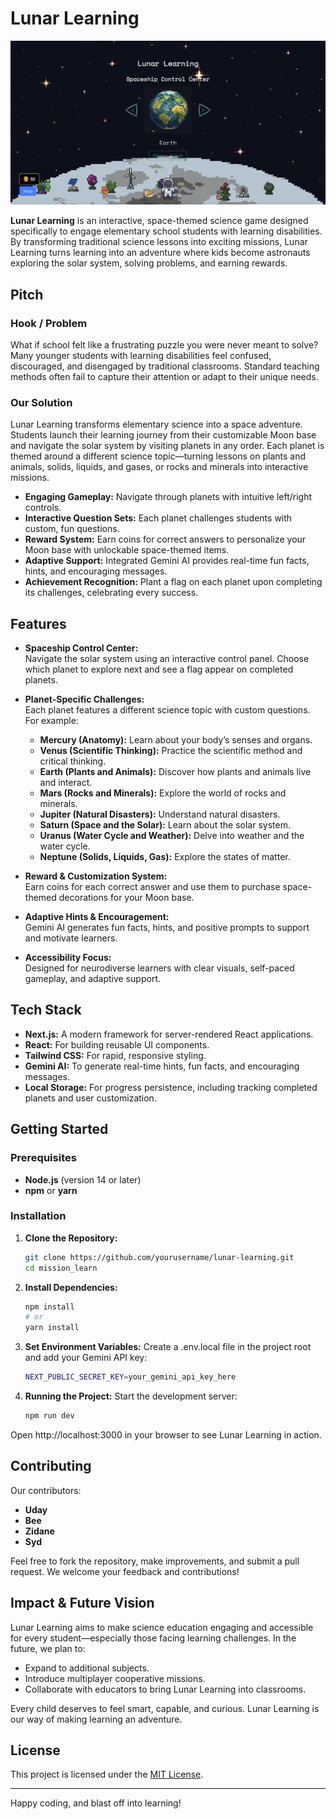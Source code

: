 # Lunar Learning

![alt text](image.png)

**Lunar Learning** is an interactive, space-themed science game designed specifically to engage elementary school students with learning disabilities. By transforming traditional science lessons into exciting missions, Lunar Learning turns learning into an adventure where kids become astronauts exploring the solar system, solving problems, and earning rewards.

## Pitch

### Hook / Problem

What if school felt like a frustrating puzzle you were never meant to solve? Many younger students with learning disabilities feel confused, discouraged, and disengaged by traditional classrooms. Standard teaching methods often fail to capture their attention or adapt to their unique needs.

### Our Solution

Lunar Learning transforms elementary science into a space adventure. Students launch their learning journey from their customizable Moon base and navigate the solar system by visiting planets in any order. Each planet is themed around a different science topic—turning lessons on plants and animals, solids, liquids, and gases, or rocks and minerals into interactive missions.

- **Engaging Gameplay:** Navigate through planets with intuitive left/right controls.
- **Interactive Question Sets:** Each planet challenges students with custom, fun questions.
- **Reward System:** Earn coins for correct answers to personalize your Moon base with unlockable space-themed items.
- **Adaptive Support:** Integrated Gemini AI provides real-time fun facts, hints, and encouraging messages.
- **Achievement Recognition:** Plant a flag on each planet upon completing its challenges, celebrating every success.

## Features

- **Spaceship Control Center:**  
  Navigate the solar system using an interactive control panel. Choose which planet to explore next and see a flag appear on completed planets.

- **Planet-Specific Challenges:**  
  Each planet features a different science topic with custom questions. For example:

  - **Mercury (Anatomy):** Learn about your body’s senses and organs.
  - **Venus (Scientific Thinking):** Practice the scientific method and critical thinking.
  - **Earth (Plants and Animals):** Discover how plants and animals live and interact.
  - **Mars (Rocks and Minerals):** Explore the world of rocks and minerals.
  - **Jupiter (Natural Disasters):** Understand natural disasters.
  - **Saturn (Space and the Solar):** Learn about the solar system.
  - **Uranus (Water Cycle and Weather):** Delve into weather and the water cycle.
  - **Neptune (Solids, Liquids, Gas):** Explore the states of matter.

- **Reward & Customization System:**  
  Earn coins for each correct answer and use them to purchase space-themed decorations for your Moon base.

- **Adaptive Hints & Encouragement:**  
  Gemini AI generates fun facts, hints, and positive prompts to support and motivate learners.

- **Accessibility Focus:**  
  Designed for neurodiverse learners with clear visuals, self-paced gameplay, and adaptive support.

## Tech Stack

- **Next.js:** A modern framework for server-rendered React applications.
- **React:** For building reusable UI components.
- **Tailwind CSS:** For rapid, responsive styling.
- **Gemini AI:** To generate real-time hints, fun facts, and encouraging messages.
- **Local Storage:** For progress persistence, including tracking completed planets and user customization.

## Getting Started

### Prerequisites

- **Node.js** (version 14 or later)
- **npm** or **yarn**

### Installation

1. **Clone the Repository:**

   ```bash
   git clone https://github.com/yourusername/lunar-learning.git
   cd mission_learn

   ```

2. **Install Dependencies:**

   ```bash
   npm install
   # or
   yarn install

   ```

3. **Set Environment Variables:**
   Create a .env.local file in the project root and add your Gemini API key:

   ```bash
   NEXT_PUBLIC_SECRET_KEY=your_gemini_api_key_here

   ```

4. **Running the Project:**
   Start the development server:
   ```bash
   npm run dev
   ```

Open http://localhost:3000 in your browser to see Lunar Learning in action.

## Contributing

Our contributors:

- **Uday**
- **Bee**
- **Zidane**
- **Syd**

Feel free to fork the repository, make improvements, and submit a pull request. We welcome your feedback and contributions!

## Impact & Future Vision

Lunar Learning aims to make science education engaging and accessible for every student—especially those facing learning challenges. In the future, we plan to:

- Expand to additional subjects.
- Introduce multiplayer cooperative missions.
- Collaborate with educators to bring Lunar Learning into classrooms.

Every child deserves to feel smart, capable, and curious. Lunar Learning is our way of making learning an adventure.

## License

This project is licensed under the [MIT License](LICENSE).

---

Happy coding, and blast off into learning!
